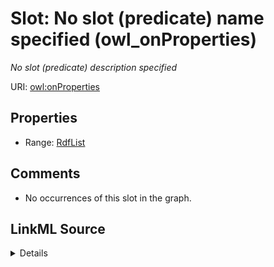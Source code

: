 

# Slot: No slot (predicate) name specified (owl_onProperties)


_No slot (predicate) description specified_







URI: [owl:onProperties](http://www.w3.org/2002/07/owl#onProperties)



<!-- no inheritance hierarchy -->








## Properties

* Range: [RdfList](../classes/RdfList.md)





## Comments

* No occurrences of this slot in the graph.



## LinkML Source

<details>

```yaml
name: owl_onProperties
description: No slot (predicate) description specified
title: No slot (predicate) name specified
comments:
- No occurrences of this slot in the graph.
from_schema: fio-kg
rank: 1000
slot_uri: owl:onProperties
alias: owl_onProperties
union_of:
- '{''domain'': ''owl_Restriction''}'
- '{''domain'': ''owl_Class''}'
- '{''domain'': ''rdfs_Class''}'
range: rdf_List

```
</details>